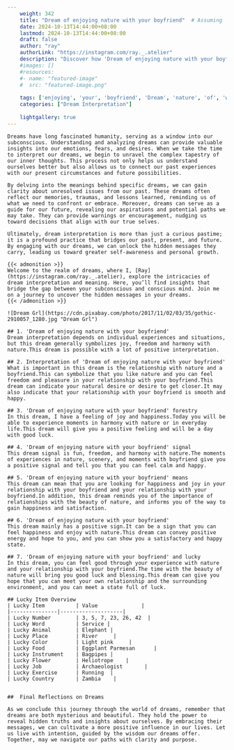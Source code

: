 ```yaml
---
    weight: 342
    title: "Dream of enjoying nature with your boyfriend"  # Assuming 'title' column exists
    date: 2024-10-13T14:44:00+08:00
    lastmod: 2024-10-13T14:44:00+08:00
    draft: false
    author: "ray"
    authorLink: "https://instagram.com/ray._.atelier"
    description: "Discover how 'Dream of enjoying nature with your boyfriend' can interpret your future and uncover its significant meanings in your life."
    #images: []
    #resources:
    #- name: "featured-image"
    #  src: "featured-image.png"
    
    tags: ['enjoying', 'your', 'boyfriend', 'Dream', 'nature', 'of', 'with']
    categories: ["Dream Interpretation"]
    
    lightgallery: true
---
```

    
    Dreams have long fascinated humanity, serving as a window into our subconscious. Understanding and analyzing dreams can provide valuable insights into our emotions, fears, and desires. When we take the time to interpret our dreams, we begin to unravel the complex tapestry of our inner thoughts. This process not only helps us understand ourselves better but also allows us to connect our past experiences with our present circumstances and future possibilities.
    
    By delving into the meanings behind specific dreams, we can gain clarity about unresolved issues from our past. These dreams often reflect our memories, traumas, and lessons learned, reminding us of what we need to confront or embrace. Moreover, dreams can serve as a guide for our future, revealing our aspirations and potential paths we may take. They can provide warnings or encouragement, nudging us toward decisions that align with our true selves.
    
    Ultimately, dream interpretation is more than just a curious pastime; it is a profound practice that bridges our past, present, and future. By engaging with our dreams, we can unlock the hidden messages they carry, leading us toward greater self-awareness and personal growth.
    
    {{< admonition >}}
    Welcome to the realm of dreams, where I, [Ray](https://instagram.com/ray._.atelier), explore the intricacies of dream interpretation and meaning. Here, you’ll find insights that bridge the gap between your subconscious and conscious mind. Join me on a journey to uncover the hidden messages in your dreams.
    {{< /admonition >}}
    
    ![Dream Grl](https://cdn.pixabay.com/photo/2017/11/02/03/35/gothic-2910057_1280.jpg "Dream Grl")
    
    ## 1. 'Dream of enjoying nature with your boyfriend'
    Dream interpretation depends on individual experiences and situations, but this dream generally symbolizes joy, freedom and harmony with nature.This dream is possible with a lot of positive interpretation.
    
    ## 2. Interpretation of 'Dream of enjoying nature with your boyfriend'
    What is important in this dream is the relationship with nature and a boyfriend.This can symbolize that you like nature and you can feel freedom and pleasure in your relationship with your boyfriend.This dream can indicate your natural desire or desire to get closer.It may also indicate that your relationship with your boyfriend is smooth and happy.
    
    ## 3. 'Dream of enjoying nature with your boyfriend' forestry
    In this dream, I have a feeling of joy and happiness.Today you will be able to experience moments in harmony with nature or in everyday life.This dream will give you a positive feeling and will be a day with good luck.
    
    ## 4. 'Dream of enjoying nature with your boyfriend' signal
    This dream signal is fun, freedom, and harmony with nature.The moments of experiences in nature, scenery, and moments with boyfriend give you a positive signal and tell you that you can feel calm and happy.
    
    ## 5. 'Dream of enjoying nature with your boyfriend' means
    This dream can mean that you are looking for happiness and joy in your relationship with your boyfriend and your relationship with your boyfriend.In addition, this dream reminds you of the importance of relationships with the beauty of nature, and informs you of the way to gain happiness and satisfaction.
    
    ## 6. 'Dream of enjoying nature with your boyfriend'
    This dream mainly has a positive sign.It can be a sign that you can feel happiness and enjoy with nature.This dream can convey positive energy and hope to you, and you can show you a satisfactory and happy state.
    
    ## 7. 'Dream of enjoying nature with your boyfriend' and lucky
    In this dream, you can feel good through your experience with nature and your relationship with your boyfriend.The time with the beauty of nature will bring you good luck and blessing.This dream can give you hope that you can meet your own relationship and the surrounding environment, and you can meet a state full of luck.
    
    ## Lucky Item Overview
    | Lucky Item          | Value              |
    |---------------|--------------------|
    | Lucky Number        | 3, 5, 7, 23, 26, 42  |
    | Lucky Word          | Service |
    | Lucky Animal        | Elephant |
    | Lucky Place         | River     |
    | Lucky Color         | Light pink     |
    | Lucky Food          | Eggplant Parmesan      |
    | Lucky Instrument    | Bagpipes |
    | Lucky Flower        | Heliotrope    |
    | Lucky Job           | Archaeologist       |
    | Lucky Exercise      | Running  |
    | Lucky Country       | Zambia    |
    
    
    ##  Final Reflections on Dreams
    
    As we conclude this journey through the world of dreams, remember that dreams are both mysterious and beautiful. They hold the power to reveal hidden truths and insights about ourselves. By embracing their messages, we can cultivate a more positive influence in our lives. Let us live with intention, guided by the wisdom our dreams offer. Together, may we navigate our paths with clarity and purpose.
    